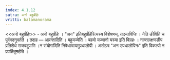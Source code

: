 ```yaml
---
index: 4.1.12
sutra: अनो बहुव्रीहेः
vritti: balamanorama
---
```


<<अनो बहुव्रीहेः>> - अनो बहुव्रीहेः । "अन" इतिबहुव्रीहे॑रित्यस्य विशेषणम्, तदन्तविधिः । नेति ङीविति च पूर्ववदनुवर्तते । तदाह — अन्नन्तादिति । बहुयज्वेति । बहवो यज्वानो यस्या इति विग्रहः । नान्तलक्षणङीप प्रतिशेधे राजवद्रूपाणि ।न संयोगा॑दिति निषेधान्नायमुपधालोपी । अतोऽत्र "अन उपधालोपिनः" इति विकल्पो न प्रवर्तितुमर्हति ।